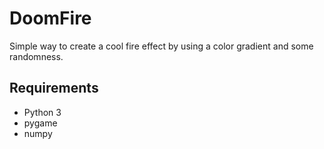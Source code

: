 # DoomFire
Simple way to create a cool fire effect by using a color gradient and some randomness.

## Requirements
* Python 3
* pygame
* numpy
